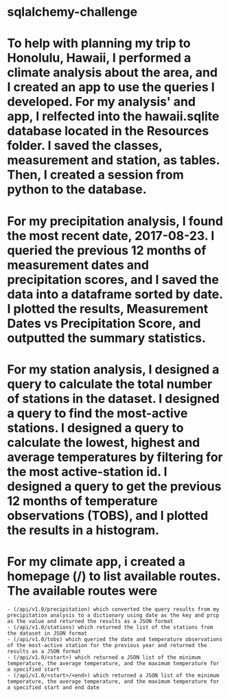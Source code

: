 # sqlalchemy-challenge

# To help with planning my trip to Honolulu, Hawaii, I performed a climate analysis about the area, and I created an app to use the queries I developed. For my analysis' and app, I relfected into the hawaii.sqlite database located in the Resources folder. I saved the classes, measurement and station, as tables. Then, I created a session from python to the database. 
# For my precipitation analysis, I found the most recent date, 2017-08-23. I queried the previous 12 months of measurement dates and precipitation scores, and I saved the data into a dataframe sorted by date.  I plotted the results, Measurement Dates vs Precipitation Score, and outputted the summary statistics. 
# For my station analysis, I designed a query to calculate the total number of stations in the dataset. I designed a query to find the most-active stations. I designed a query to calculate the lowest, highest and average temperatures by filtering for the most active-station id. I designed a query to get the previous 12 months of temperature observations (TOBS), and I plotted the results in a histogram.
# For my climate app, i created a homepage (/) to list available routes. The available routes were 
    - (/api/v1.0/precipitation) which converted the query results from my precipitation analysis to a dictionary using date as the key and prcp as the value and returned the results as a JSON format
    - (/api/v1.0/stations) which returned the list of the stations from the dataset in JSON format
    - (/api/v1.0/tobs) which queried the date and temperature observations of the most-active station for the previous year and returned the results as a JSON format
    - (/api/v1.0/<start>) which returned a JSON list of the minimum temperature, the average temperature, and the maximum temperature for a specified start
    - (/api/v1.0/<start>/<end>) which returned a JSON list of the minimum temperature, the average temperature, and the maximum temperature for a specified start and end date